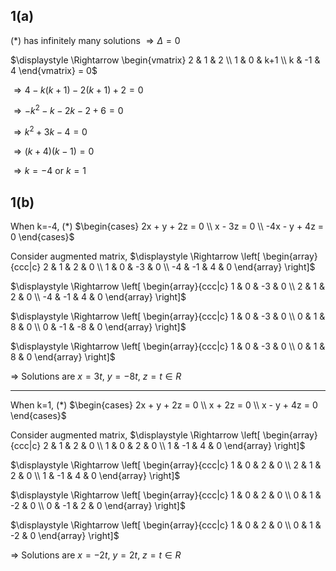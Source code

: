 ## 1(a)
(\*) has infinitely many solutions
$\Rightarrow \Delta = 0$

$\displaystyle \Rightarrow \begin{vmatrix}
2 & 1 & 2 \\
1 & 0 & k+1 \\
k & -1 & 4
\end{vmatrix} = 0$

$\displaystyle \Rightarrow 4-k(k+1)-2(k+1)+2 = 0$

$\displaystyle \Rightarrow -k^2-k-2k-2+6 = 0$

$\displaystyle \Rightarrow k^2+3k-4 = 0$

$\displaystyle \Rightarrow (k+4)(k-1) = 0$

$\displaystyle \Rightarrow k=-4$ or $k=1$

## 1(b)
When k=-4,
(\*) $\begin{cases}
2x + y + 2z = 0 \\
x - 3z = 0 \\
-4x - y + 4z = 0
\end{cases}$

Consider augmented matrix,
$\displaystyle \Rightarrow  \left[ \begin{array}{ccc|c} 
2 & 1 & 2 & 0 \\
1 & 0 & -3 & 0 \\
-4 & -1 & 4 & 0
\end{array} \right]$

$\displaystyle \Rightarrow  \left[ \begin{array}{ccc|c} 
1 & 0 & -3 & 0 \\
2 & 1 & 2 & 0 \\
-4 & -1 & 4 & 0
\end{array} \right]$

$\displaystyle \Rightarrow  \left[ \begin{array}{ccc|c} 
1 & 0 & -3 & 0 \\
0 & 1 & 8 & 0 \\
0 & -1 & -8 & 0
\end{array} \right]$

$\displaystyle \Rightarrow  \left[ \begin{array}{ccc|c} 
1 & 0 & -3 & 0 \\
0 & 1 & 8 & 0
\end{array} \right]$

$\Rightarrow$ Solutions are $\displaystyle x=3t$, $\displaystyle y=-8t$, $z=t \in R$

-----
When k=1,
(\*) $\begin{cases}
2x + y + 2z = 0 \\
x + 2z = 0 \\
x - y + 4z = 0
\end{cases}$

Consider augmented matrix,
$\displaystyle \Rightarrow  \left[ \begin{array}{ccc|c} 
2 & 1 & 2 & 0 \\
1 & 0 & 2 & 0 \\
1 & -1 & 4 & 0
\end{array} \right]$

$\displaystyle \Rightarrow  \left[ \begin{array}{ccc|c} 
1 & 0 & 2 & 0 \\
2 & 1 & 2 & 0 \\
1 & -1 & 4 & 0
\end{array} \right]$

$\displaystyle \Rightarrow  \left[ \begin{array}{ccc|c} 
1 & 0 & 2 & 0 \\
0 & 1 & -2 & 0 \\
0 & -1 & 2 & 0
\end{array} \right]$

$\displaystyle \Rightarrow  \left[ \begin{array}{ccc|c} 
1 & 0 & 2 & 0 \\
0 & 1 & -2 & 0
\end{array} \right]$

$\Rightarrow$ Solutions are $\displaystyle x=-2t$, $\displaystyle y=2t$, $z=t \in R$
